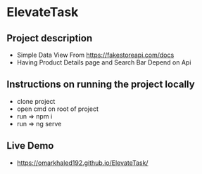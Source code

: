 # ElevateTask

## Project description
- Simple Data View From https://fakestoreapi.com/docs
- Having Product Details page and Search Bar Depend on Api


## Instructions on running the project locally
- clone project
- open cmd on root of project
- run => npm i
- run => ng serve

## Live Demo
-  https://omarkhaled192.github.io/ElevateTask/
